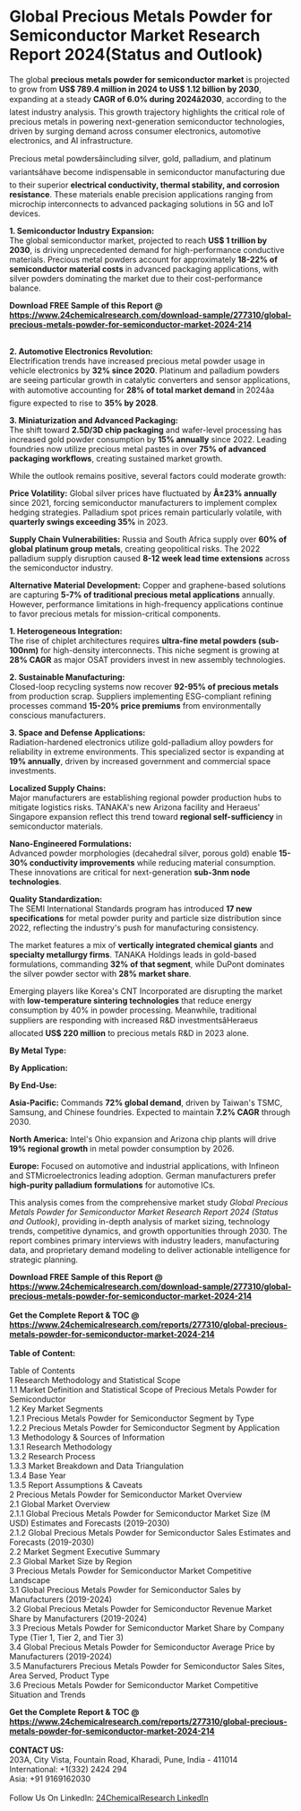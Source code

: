 <h1>Global Precious Metals Powder for Semiconductor Market Research Report 2024(Status and Outlook)</h1><p>The global <strong>precious metals powder for semiconductor market</strong> is projected to grow from <strong>US$ 789.4 million in 2024 to US$ 1.12 billion by 2030</strong>, expanding at a steady <strong>CAGR of 6.0% during 2024â2030</strong>, according to the latest industry analysis. This growth trajectory highlights the critical role of precious metals in powering next-generation semiconductor technologies, driven by surging demand across consumer electronics, automotive electronics, and AI infrastructure.</p><p>Precious metal powdersâincluding silver, gold, palladium, and platinum variantsâhave become indispensable in semiconductor manufacturing due to their superior <strong>electrical conductivity, thermal stability, and corrosion resistance</strong>. These materials enable precision applications ranging from microchip interconnects to advanced packaging solutions in 5G and IoT devices.</p><p><strong>1. Semiconductor Industry Expansion:</strong><br>
The global semiconductor market, projected to reach <strong>US$ 1 trillion by 2030</strong>, is driving unprecedented demand for high-performance conductive materials. Precious metal powders account for approximately <strong>18-22% of semiconductor material costs</strong> in advanced packaging applications, with silver powders dominating the market due to their cost-performance balance.</p><div><b>Download FREE Sample of this Report @ 
            <a href="https://www.24chemicalresearch.com/download-sample/277310/global-precious-metals-powder-for-semiconductor-market-2024-214">
            https://www.24chemicalresearch.com/download-sample/277310/global-precious-metals-powder-for-semiconductor-market-2024-214</a></b></div><br><p><strong>2. Automotive Electronics Revolution:</strong><br>
Electrification trends have increased precious metal powder usage in vehicle electronics by <strong>32% since 2020</strong>. Platinum and palladium powders are seeing particular growth in catalytic converters and sensor applications, with automotive accounting for <strong>28% of total market demand</strong> in 2024âa figure expected to rise to <strong>35% by 2028</strong>.</p><p><strong>3. Miniaturization and Advanced Packaging:</strong><br>
The shift toward <strong>2.5D/3D chip packaging</strong> and wafer-level processing has increased gold powder consumption by <strong>15% annually</strong> since 2022. Leading foundries now utilize precious metal pastes in over <strong>75% of advanced packaging workflows</strong>, creating sustained market growth.</p><p>While the outlook remains positive, several factors could moderate growth:</p><p><strong>Price Volatility:</strong> Global silver prices have fluctuated by <strong>Â±23% annually</strong> since 2021, forcing semiconductor manufacturers to implement complex hedging strategies. Palladium spot prices remain particularly volatile, with <strong>quarterly swings exceeding 35%</strong> in 2023.</p><p><strong>Supply Chain Vulnerabilities:</strong> Russia and South Africa supply over <strong>60% of global platinum group metals</strong>, creating geopolitical risks. The 2022 palladium supply disruption caused <strong>8-12 week lead time extensions</strong> across the semiconductor industry.</p><p><strong>Alternative Material Development:</strong> Copper and graphene-based solutions are capturing <strong>5-7% of traditional precious metal applications</strong> annually. However, performance limitations in high-frequency applications continue to favor precious metals for mission-critical components.</p><p><strong>1. Heterogeneous Integration:</strong><br>
The rise of chiplet architectures requires <strong>ultra-fine metal powders (sub-100nm)</strong> for high-density interconnects. This niche segment is growing at <strong>28% CAGR</strong> as major OSAT providers invest in new assembly technologies.</p><p><strong>2. Sustainable Manufacturing:</strong><br>
Closed-loop recycling systems now recover <strong>92-95% of precious metals</strong> from production scrap. Suppliers implementing ESG-compliant refining processes command <strong>15-20% price premiums</strong> from environmentally conscious manufacturers.</p><p><strong>3. Space and Defense Applications:</strong><br>
Radiation-hardened electronics utilize gold-palladium alloy powders for reliability in extreme environments. This specialized sector is expanding at <strong>19% annually</strong>, driven by increased government and commercial space investments.</p><p><strong>Localized Supply Chains:</strong><br>
	Major manufacturers are establishing regional powder production hubs to mitigate logistics risks. TANAKA's new Arizona facility and Heraeus' Singapore expansion reflect this trend toward <strong>regional self-sufficiency</strong> in semiconductor materials.</p><p><strong>Nano-Engineered Formulations:</strong><br>
	Advanced powder morphologies (decahedral silver, porous gold) enable <strong>15-30% conductivity improvements</strong> while reducing material consumption. These innovations are critical for next-generation <strong>sub-3nm node technologies</strong>.</p><p><strong>Quality Standardization:</strong><br>
	The SEMI International Standards program has introduced <strong>17 new specifications</strong> for metal powder purity and particle size distribution since 2022, reflecting the industry's push for manufacturing consistency.</p><p>The market features a mix of <strong>vertically integrated chemical giants</strong> and <strong>specialty metallurgy firms</strong>. TANAKA Holdings leads in gold-based formulations, commanding <strong>32% of that segment</strong>, while DuPont dominates the silver powder sector with <strong>28% market share</strong>.</p><p>Emerging players like Korea's CNT Incorporated are disrupting the market with <strong>low-temperature sintering technologies</strong> that reduce energy consumption by 40% in powder processing. Meanwhile, traditional suppliers are responding with increased R&amp;D investmentsâHeraeus allocated <strong>US$ 220 million</strong> to precious metals R&amp;D in 2023 alone.</p><p><strong>By Metal Type:</strong></p><p><strong>By Application:</strong></p><p><strong>By End-Use:</strong></p><p><strong>Asia-Pacific:</strong> Commands <strong>72% global demand</strong>, driven by Taiwan's TSMC, Samsung, and Chinese foundries. Expected to maintain <strong>7.2% CAGR</strong> through 2030.</p><p><strong>North America:</strong> Intel's Ohio expansion and Arizona chip plants will drive <strong>19% regional growth</strong> in metal powder consumption by 2026.</p><p><strong>Europe:</strong> Focused on automotive and industrial applications, with Infineon and STMicroelectronics leading adoption. German manufacturers prefer <strong>high-purity palladium formulations</strong> for automotive ICs.</p><p>This analysis comes from the comprehensive market study <em>Global Precious Metals Powder for Semiconductor Market Research Report 2024 (Status and Outlook)</em>, providing in-depth analysis of market sizing, technology trends, competitive dynamics, and growth opportunities through 2030. The report combines primary interviews with industry leaders, manufacturing data, and proprietary demand modeling to deliver actionable intelligence for strategic planning.</p><div><b>Download FREE Sample of this Report @ 
            <a href="https://www.24chemicalresearch.com/download-sample/277310/global-precious-metals-powder-for-semiconductor-market-2024-214">
            https://www.24chemicalresearch.com/download-sample/277310/global-precious-metals-powder-for-semiconductor-market-2024-214</a></b></div><br><div><b>Get the Complete Report & TOC @ 
            <a href="https://www.24chemicalresearch.com/reports/277310/global-precious-metals-powder-for-semiconductor-market-2024-214">
            https://www.24chemicalresearch.com/reports/277310/global-precious-metals-powder-for-semiconductor-market-2024-214</a></b></div><br>
            <b>Table of Content:</b><p>Table of Contents<br />
1 Research Methodology and Statistical Scope<br />
1.1 Market Definition and Statistical Scope of Precious Metals Powder for Semiconductor<br />
1.2 Key Market Segments<br />
1.2.1 Precious Metals Powder for Semiconductor Segment by Type<br />
1.2.2 Precious Metals Powder for Semiconductor Segment by Application<br />
1.3 Methodology & Sources of Information<br />
1.3.1 Research Methodology<br />
1.3.2 Research Process<br />
1.3.3 Market Breakdown and Data Triangulation<br />
1.3.4 Base Year<br />
1.3.5 Report Assumptions & Caveats<br />
2 Precious Metals Powder for Semiconductor Market Overview<br />
2.1 Global Market Overview<br />
2.1.1 Global Precious Metals Powder for Semiconductor Market Size (M USD) Estimates and Forecasts (2019-2030)<br />
2.1.2 Global Precious Metals Powder for Semiconductor Sales Estimates and Forecasts (2019-2030)<br />
2.2 Market Segment Executive Summary<br />
2.3 Global Market Size by Region<br />
3 Precious Metals Powder for Semiconductor Market Competitive Landscape<br />
3.1 Global Precious Metals Powder for Semiconductor Sales by Manufacturers (2019-2024)<br />
3.2 Global Precious Metals Powder for Semiconductor Revenue Market Share by Manufacturers (2019-2024)<br />
3.3 Precious Metals Powder for Semiconductor Market Share by Company Type (Tier 1, Tier 2, and Tier 3)<br />
3.4 Global Precious Metals Powder for Semiconductor Average Price by Manufacturers (2019-2024)<br />
3.5 Manufacturers Precious Metals Powder for Semiconductor Sales Sites, Area Served, Product Type<br />
3.6 Precious Metals Powder for Semiconductor Market Competitive Situation and Trends<br />
</p><div><b>Get the Complete Report & TOC @ 
            <a href="https://www.24chemicalresearch.com/reports/277310/global-precious-metals-powder-for-semiconductor-market-2024-214">
            https://www.24chemicalresearch.com/reports/277310/global-precious-metals-powder-for-semiconductor-market-2024-214</a></b></div><br><b>CONTACT US:</b><br>
            203A, City Vista, Fountain Road, Kharadi, Pune, India - 411014<br>
            International: +1(332) 2424 294<br>
            Asia: +91 9169162030 <br><br>
            Follow Us On LinkedIn: <a href="https://www.linkedin.com/company/24chemicalresearch/">24ChemicalResearch LinkedIn</a>